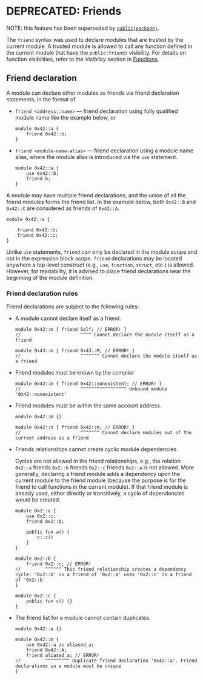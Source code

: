 # DEPRECATED: Friends

NOTE: this feature has been superseded by [`public(package)`](./functions.md#visibility).

The `friend` syntax was used to declare modules that are trusted by the current module. A trusted
module is allowed to call any function defined in the current module that have the `public(friend)`
visibility. For details on function visibilities, refer to the _Visibility_ section in
[Functions](./functions.md).

## Friend declaration

A module can declare other modules as friends via friend declaration statements, in the format of

- `friend <address::name>` — friend declaration using fully qualified module name like the example
  below, or

  ```move
  module 0x42::a {
      friend 0x42::b;
  }
  ```

- `friend <module-name-alias>` — friend declaration using a module name alias, where the module
  alias is introduced via the `use` statement.

  ```move
  module 0x42::a {
      use 0x42::b;
      friend b;
  }
  ```

A module may have multiple friend declarations, and the union of all the friend modules forms the
friend list. In the example below, both `0x42::B` and `0x42::C` are considered as friends of
`0x42::A`.

```move
module 0x42::a {

    friend 0x42::b;
    friend 0x42::c;
}
```

Unlike `use` statements, `friend` can only be declared in the module scope and not in the expression
block scope. `friend` declarations may be located anywhere a top-level construct (e.g., `use`,
`function`, `struct`, etc.) is allowed. However, for readability, it is advised to place friend
declarations near the beginning of the module definition.

### Friend declaration rules

Friend declarations are subject to the following rules:

- A module cannot declare itself as a friend.

  ```move
  module 0x42::m { friend Self; // ERROR! }
  //                      ^^^^ Cannot declare the module itself as a friend

  module 0x43::m { friend 0x43::M; // ERROR! }
  //                      ^^^^^^^ Cannot declare the module itself as a friend
  ```

- Friend modules must be known by the compiler

  ```move
  module 0x42::m { friend 0x42::nonexistent; // ERROR! }
  //                      ^^^^^^^^^^^^^^^^^ Unbound module '0x42::nonexistent'
  ```

- Friend modules must be within the same account address.

  ```move
  module 0x42::m {}

  module 0x42::n { friend 0x42::m; // ERROR! }
  //                      ^^^^^^^ Cannot declare modules out of the current address as a friend
  ```

- Friends relationships cannot create cyclic module dependencies.

  Cycles are not allowed in the friend relationships, e.g., the relation `0x2::a` friends `0x2::b`
  friends `0x2::c` friends `0x2::a` is not allowed. More generally, declaring a friend module adds a
  dependency upon the current module to the friend module (because the purpose is for the friend to
  call functions in the current module). If that friend module is already used, either directly or
  transitively, a cycle of dependencies would be created.

  ```move
  module 0x2::a {
      use 0x2::c;
      friend 0x2::b;

      public fun a() {
          c::c()
      }
  }

  module 0x2::b {
      friend 0x2::c; // ERROR!
  //         ^^^^^^ This friend relationship creates a dependency cycle: '0x2::b' is a friend of '0x2::a' uses '0x2::c' is a friend of '0x2::b'
  }

  module 0x2::c {
      public fun c() {}
  }
  ```

- The friend list for a module cannot contain duplicates.

  ```move
  module 0x42::a {}

  module 0x42::m {
      use 0x42::a as aliased_a;
      friend 0x42::A;
      friend aliased_a; // ERROR!
  //         ^^^^^^^^^ Duplicate friend declaration '0x42::a'. Friend declarations in a module must be unique
  }
  ```
